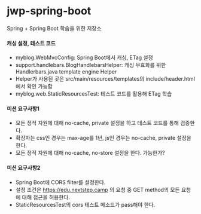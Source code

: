 # jwp-spring-boot
Spring + Spring Boot 학습을 위한 저장소

#### 캐싱 설정, 테스트 코드
- myblog.WebMvcConfig: Spring Boot에서 캐싱, ETag 설정
- support.handlebars.BlogHandlebarsHelper: 캐싱 무효화를 위한 Handlerbars.java template engine Helper
- Helper가 사용된 곳은 src/main/resources/templates의 include/header.html에서 확인 가능함
- myblog.web.StaticResourcesTest: 테스트 코드를 활용해 ETag 학습

#### 미션 요구사항1
- 모든 정적 자원에 대해 no-cache, private 설정을 하고 테스트 코드를 통해 검증한다.
- 확장자는 css인 경우는 max-age를 1년, js인 경우는 no-cache, private 설정을 한다.
- 모든 정적 자원에 대해 no-cache, no-store 설정을 한다. 가능한가?

#### 미션 요구사항2
- Spring Boot에 CORS filter를 설정한다.
- 설정 조건은 https://edu.nextstep.camp 의 요청 중 GET method의 모든 요청에 대해 접근을 허용한다.
- StaticResourcesTest의 cors 테스트 메소드가 pass해야 한다.
